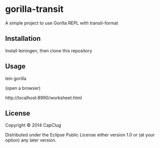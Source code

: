 # gorilla-transit

A simple project to use Gorilla REPL with transit-format

## Installation

Install leiningen, then clone this repository

## Usage

lein gorilla

(open a browser)

http://localhost:8990/worksheet.html

## License

Copyright © 2014 CapClug

Distributed under the Eclipse Public License either version 1.0 or (at
your option) any later version.
